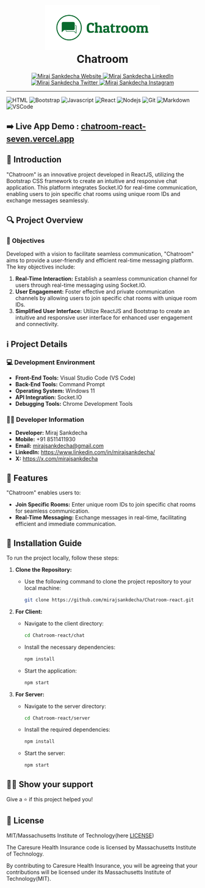 <h1 align="center">
  <a href="chatroom-react-seven.vercel.app" target="_blank">
    <img src=https://github.com/mirajsankdecha/Chatroom-react/blob/main/Chat/public/logo.png" alt="Chatroom" width="300">
  </a>
  <br>
  Chatroom
</h1>

<p align="center">
  <a href="https://mirajsankdecha.github.io/Portfolio/build/" target="_blank">
    <img src="https://img.shields.io/badge/Website-DC143C?style=for-the-badge&logo=medium&logoColor=white" alt="Miraj Sankdecha Website" />
  </a>
  <a href="https://www.linkedin.com/in/mirajsankdecha/" target="_blank">
    <img src="https://img.shields.io/badge/LinkedIn-0077B5?style=for-the-badge&logo=linkedin&logoColor=white" alt="Miraj Sankdecha LinkedIn" />
  </a>
  <a href="https://twitter.com/mirajsankdecha" target="_blank">
    <img src="https://img.shields.io/badge/Twitter-1DA1F2?style=for-the-badge&logo=twitter&logoColor=white" alt="Miraj Sankdecha Twitter" />
  </a>
  <a href="https://www.instagram.com/mirajgajjar731/?igshid=MzNlNGNkZWQ4Mg%3D%3D" target="_blank">
    <img src="https://img.shields.io/badge/Instagram-fe4164?style=for-the-badge&logo=instagram&logoColor=white" alt="Miraj Sankdecha Instagram" />
  </a> 
</p>

---

![HTML](https://img.shields.io/badge/HTML5-E34F26?style=for-the-badge&logo=html5&logoColor=white)
![Bootstrap](https://img.shields.io/badge/Bootstrap-563D7C?style=for-the-badge&logo=bootstrap&logoColor=white)
![Javascript](https://img.shields.io/badge/Javascript-F0DB4F?style=for-the-badge&labelColor=black&logo=javascript&logoColor=F0DB4F)
![React](https://img.shields.io/badge/-React-61DBFB?style=for-the-badge&labelColor=black&logo=react&logoColor=61DBFB)
![Nodejs](https://img.shields.io/badge/Nodejs-3C873A?style=for-the-badge&labelColor=black&logo=node.js&logoColor=3C873A)
![Git](https://img.shields.io/badge/Git-F05032?style=for-the-badge&logo=git&logoColor=white)
![Markdown](https://img.shields.io/badge/Markdown-000000?style=for-the-badge&logo=markdown&logoColor=white)
![VSCode](https://img.shields.io/badge/Visual_Studio-0078d7?style=for-the-badge&logo=visual%20studio&logoColor=white)

## :arrow_right: **Live App Demo** : [chatroom-react-seven.vercel.app](chatroom-react-seven.vercel.app)

## :pencil: Introduction

"Chatroom" is an innovative project developed in ReactJS, utilizing the Bootstrap CSS framework to create an intuitive and responsive chat application. This platform integrates Socket.IO for real-time communication, enabling users to join specific chat rooms using unique room IDs and exchange messages seamlessly.

## :mag: Project Overview

### :dart: Objectives

Developed with a vision to facilitate seamless communication, "Chatroom" aims to provide a user-friendly and efficient real-time messaging platform. The key objectives include:

1. **Real-Time Interaction:** Establish a seamless communication channel for users through real-time messaging using Socket.IO.
2. **User Engagement:** Foster effective and private communication channels by allowing users to join specific chat rooms with unique room IDs.
3. **Simplified User Interface:** Utilize ReactJS and Bootstrap to create an intuitive and responsive user interface for enhanced user engagement and connectivity.

## :information_source: Project Details

### :computer: Development Environment

- **Front-End Tools:** Visual Studio Code (VS Code)
- **Back-End Tools:** Command Prompt
- **Operating System:** Windows 11
- **API Integration:** Socket.IO
- **Debugging Tools:** Chrome Development Tools

### :man_technologist: Developer Information

- **Developer:** Miraj Sankdecha
- **Mobile:** +91 8511411930
- **Email:** mirajsankdecha@gmail.com
- **LinkedIn:** https://www.linkedin.com/in/mirajsankdecha/
- **X:** https://x.com/mirajsankdecha

## :rocket: Features

"Chatroom" enables users to:

- **Join Specific Rooms:** Enter unique room IDs to join specific chat rooms for seamless communication.
- **Real-Time Messaging:** Exchange messages in real-time, facilitating efficient and immediate communication.

## :wrench: Installation Guide

To run the project locally, follow these steps:

1. **Clone the Repository:**
   - Use the following command to clone the project repository to your local machine:
     ```bash
     git clone https://github.com/mirajsankdecha/Chatroom-react.git
     ```

2. **For Client:**
   - Navigate to the client directory:
     ```bash
     cd Chatroom-react/chat
     ```
   - Install the necessary dependencies:
     ```bash
     npm install
     ```
   - Start the application:
     ```bash
     npm start
     ```

3. **For Server:**
   - Navigate to the server directory:
     ```bash
     cd Chatroom-react/server
     ```
   - Install the required dependencies:
     ```bash
     npm install
     ```
   - Start the server:
     ```bash
     npm start
     ```
     
## :man_astronaut: Show your support

Give a ⭐️ if this project helped you!

## :page_facing_up: License

MIT/Massachusetts Institute of Technology(here [LICENSE](https://github.com/mirajsankdecha/Chatroom-react/blob/main/LICENSE))

The Caresure Health Insurance code is licensed by Massachusetts Institute of Technology.

By contributing to Caresure Health Insurance, you will be agreeing that your contributions will be licensed under its Massachusetts Institute of Technology(MIT).
